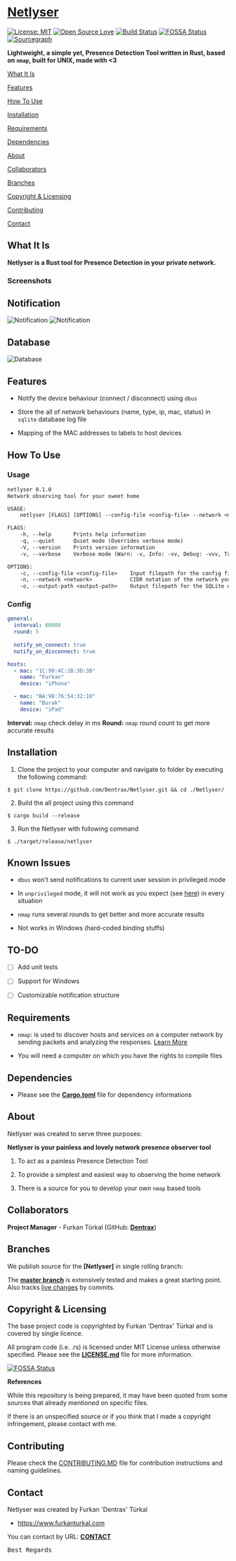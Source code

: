 # [Netlyser](https://github.com/Dentrax/Netlyser)


[![License: MIT](https://img.shields.io/badge/License-MIT-yellow.svg)](https://opensource.org/licenses/MIT)
[![Open Source Love](https://badges.frapsoft.com/os/v1/open-source.png?v=103)](https://github.com/ellerbrock/open-source-badges/)
[![Build Status](https://travis-ci.org/Dentrax/Netlyser.svg?branch=master)](https://travis-ci.org/Dentrax/Netlyser)
[![FOSSA Status](https://app.fossa.com/api/projects/git%2Bgithub.com%2FDentrax%2FNetlyser.svg?type=shield)](https://app.fossa.com/projects/git%2Bgithub.com%2FDentrax%2FNetlyser?ref=badge_shield)
[![Sourcegraph](https://img.shields.io/badge/view%20on-Sourcegraph-brightgreen.svg)](https://sourcegraph.com/github.com/Dentrax/Netlyser)

**Lightweight, a simple yet, Presence Detection Tool written in Rust, based on `nmap`, built for UNIX, made with <3**

[What It Is](#what-it-is)

[Features](#features)

[How To Use](#how-to-use)

[Installation](#installation)

[Requirements](#requirements)

[Dependencies](#dependencies)

[About](#about)

[Collaborators](#collaborators)

[Branches](#branches) 

[Copyright & Licensing](#copyright--licensing)

[Contributing](#contributing)

[Contact](#contact)

## What It Is

**Netlyser is a Rust tool for Presence Detection in your private network.**

### Screenshots

Notification
--------------------------

![Notification](https://raw.githubusercontent.com/Dentrax/Netlyser/master/screenshots/ss_0.png)
![Notification](https://raw.githubusercontent.com/Dentrax/Netlyser/master/screenshots/ss_1.png)

Database
--------------------------

![Database](https://raw.githubusercontent.com/Dentrax/Netlyser/master/screenshots/ss_2.png)

## Features

* Notify the device behaviour (connect / disconnect) using `dbus`

* Store the all of network behaviours (name, type, ip, mac, status) in `sqlite` database log file

* Mapping of the MAC addresses to labels to host devices

## How To Use

### Usage

```txt
netlyser 0.1.0
Network observing tool for your sweet home

USAGE:
    netlyser [FLAGS] [OPTIONS] --config-file <config-file> --network <network> --output-path <output-path>

FLAGS:
    -h, --help       Prints help information
    -q, --quiet      Quiet mode (Overrides verbose mode)
    -V, --version    Prints version information
    -v, --verbose    Verbose mode (Warn: -v, Info: -vv, Debug: -vvv, Trace: -vvvv)

OPTIONS:
    -c, --config-file <config-file>    Input filepath for the config file, e.g '~/.config/netlyser.conf
    -n, --network <network>            CIDR notation of the network you want to scan, e.g.'192.168.1.0/24'
    -o, --output-path <output-path>    Output filepath for the SQLite database file, e.g. '/var/log/sweet-home.db'
```

### Config

```yaml
general:
  interval: 60000
  round: 5
  
  notify_on_connect: true
  notify_on_disconnect: true

hosts:
  - mac: "1C:99:4C:2B:3D:3B"
    name: "Furkan"
    device: "iPhone"

  - mac: "BA:98:76:54:32:10"
    name: "Burak"
    device: "iPad"
```

**Interval:** `nmap` check delay in ms
**Round:** `nmap` round count to get more accurate results

## Installation

1. Clone the project to your computer and navigate to folder by executing the following command:
```
$ git clone https://github.com/Dentrax/Netlyser.git && cd ./Netlyser/
```

2. Build the all project using this command
```
$ cargo build --release
```

3. Run the Netlyser with following command
```
$ ./target/release/netlyser
```

## Known Issues

* `dbus` won't send notifications to current user session in privileged mode

* In `unprivileged` mode, it will not work as you expect (see [here](https://superuser.com/questions/887887/different-behavior-sudo-nmap-vs-just-nmap)) in every situation

* `nmap` runs several rounds to get better and more accurate results 

* Not works in Windows (hard-coded binding stuffs)

## TO-DO

- [ ] Add unit tests

- [ ] Support for Windows

- [ ] Customizable notification structure

## Requirements

* `nmap`: is used to discover hosts and services on a computer network by sending packets and analyzing the responses. [Learn More](https://nmap.org/)

* You will need a computer on which you have the rights to compile files

## Dependencies

* Please see the **[Cargo.toml](https://github.com/Dentrax/Netlyser/blob/master/Cargo.toml)** file for dependency informations

## About

Netlyser was created to serve three purposes:

**Netlyser is your painless and lovely network presence observer tool**

1. To act as a painless Presence Detection Tool

2. To provide a simplest and easiest way to observing the home network

3. There is a source for you to develop your own `nmap` based tools

## Collaborators

**Project Manager** - Furkan Türkal (GitHub: **[Dentrax](https://github.com/dentrax)**)

## Branches

We publish source for the **[Netlyser]** in single rolling branch:

The **[master branch](https://github.com/dentrax/Netlyser/tree/master)** is extensively tested and makes a great starting point. Also tracks [live changes](https://github.com/dentrax/Netlyser/commits/master) by commits.

## Copyright & Licensing

The base project code is copyrighted by Furkan 'Dentrax' Türkal and is covered by single licence.

All program code (i.e. .rs) is licensed under MIT License unless otherwise specified. Please see the **[LICENSE.md](https://github.com/Dentrax/Netlyser/blob/master/LICENSE)** file for more information.

[![FOSSA Status](https://app.fossa.com/api/projects/git%2Bgithub.com%2FDentrax%2FNetlyser.svg?type=large)](https://app.fossa.com/projects/git%2Bgithub.com%2FDentrax%2FNetlyser?ref=badge_large)

**References**

While this repository is being prepared, it may have been quoted from some sources that already mentioned on specific files.

If there is an unspecified source or if you think that I made a copyright infringement, please contact with me.

## Contributing

Please check the [CONTRIBUTING.MD](CONTRIBUTING.MD) file for contribution instructions and naming guidelines.

## Contact

Netlyser was created by Furkan 'Dentrax' Türkal

 * <https://www.furkanturkal.com>
 
You can contact by URL:
    **[CONTACT](https://github.com/dentrax)**

<kbd>Best Regards</kbd>
